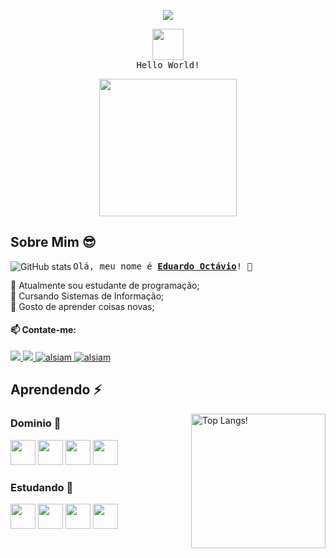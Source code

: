 <!--Header-->
<div align = center> 
<p>
  <img src="https://capsule-render.vercel.app/api?type=waving&color=gradient&height=100&section=header"/>
</p>

<div>
  <img src="https://i.pinimg.com/originals/03/9c/79/039c79d8b2430aa14680b5a7b627e5c0.gif" height=50> 
</div>
<div>
  <samp>Hello World!</samp>
</div>


<p>
  <img src = "https://cdn.discordapp.com/attachments/915277680579063808/1142134805786529882/heroi.gif" height=220>
</p>
</div>

## Sobre Mim 😎
  <img align=left src="https://github-readme-stats.vercel.app/api?username=EdOc-PS&show_icons=true&theme=panda&&rank_icon=github&border_radius=20&bg_color=181818,2a2a3c,494d5e" alt="GitHub stats">
 
  <samp> Olá, meu nome é <b><a href="https://github.com/EdOc-PS/EdOc-PS">Eduardo Octávio</a></b>! 👋</samp> 
  
   <div> 
     🤖 Atualmente sou estudante de programação;
   </div>
   <div> 
     🏫 Cursando Sistemas de Informação;
    </div>
    <div> 
     🌱 Gosto de aprender coisas novas;
    </div>
    <div>   
      
  #### 📫 Contate-me: 
  </div>
   <div> 
    <a href="https://instagram.com/eduuard_oc" target="_blank">
      <img src="https://img.shields.io/badge/Insta-fe4164?style=for-the-badge&logo=instagram&logoColor=white"/>
    </a> 
    <a href="https://twitter.com/Eduuard_Oc" target="_blank">
      <img src="https://img.shields.io/badge/Twitter-000000?style=for-the-badge&logo=X&logoColor=white" />
    </a>
    <a href="https://linkedin.com/in/eduardo-octávio-284066259" target="_blank">
      <img src="https://img.shields.io/badge/LinkedIn-0077B5?style=for-the-badge&logo=linkedin&logoColor=white" alt="alsiam"/>
    </a>
    <a href="https://mail.google.com/mail/u/1/#inbox" target="_blank">
      <img src="https://img.shields.io/badge/gmail-F14336?style=for-the-badge&logo=gmail&logoColor=white" alt="alsiam"/>
    </a>

## Aprendendo ⚡
  <img align=right height=215 src = "https://github-readme-stats.vercel.app/api/top-langs/?username=EdOc-PS&layout=compact&theme=panda&border_radius=20&bg_color=181818,2a2a3c,494d5e" alt="Top Langs!"> 

  ### Dominio 🤠
  <div>
    <img src="https://cdn.jsdelivr.net/gh/devicons/devicon/icons/html5/html5-plain-wordmark.svg" height=40/>
    <img src="https://cdn.jsdelivr.net/gh/devicons/devicon/icons/css3/css3-plain-wordmark.svg" height=40 />
    <img src="https://cdn.jsdelivr.net/gh/devicons/devicon/icons/java/java-plain-wordmark.svg"  height=40 />
    <img src="https://cdn.jsdelivr.net/gh/devicons/devicon/icons/javascript/javascript-plain.svg" height=40/>
  
  ### Estudando 🤔
  <img src="https://cdn.jsdelivr.net/gh/devicons/devicon/icons/csharp/csharp-plain.svg" height=40 />
  <img src="https://cdn.jsdelivr.net/gh/devicons/devicon/icons/mysql/mysql-plain-wordmark.svg" height=40/>
  <img src="https://cdn.jsdelivr.net/gh/devicons/devicon/icons/php/php-plain.svg"  height=40 />
  <img src="https://cdn.jsdelivr.net/gh/devicons/devicon/icons/unity/unity-original-wordmark.svg" height=40 />     
  </div>
</div>

<!--
**EdOc-PS/EdOc-PS** is a ✨ _special_ ✨ repository because its `README.md` (this file) appears on your GitHub profile.

Here are some ideas to get you started:

- 🔭 I’m currently working on ...
- 🌱 I’m currently learning ...
- 👯 I’m looking to collaborate on ...
- 🤔 I’m looking for help with ...
- 💬 Ask me about ...
- 📫 How to reach me: ...
- 😄 Pronouns: ...
- ⚡ Fun fact: ...
<a href="https://komarev.com/ghpvc/?username=edoc-ps">
  <img align="right" src="https://komarev.com/ghpvc/?username=edoc-ps&label=Visitors&color=0e75b6&style=flat" alt="Profile visitor" />
</a>
-->
